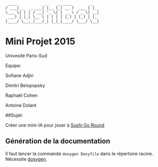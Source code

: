 ```
 ____            _     _ ____        _   
/ ___| _   _ ___| |__ (_) __ )  ___ | |_ 
\___ \| | | / __| '_ \| |  _ \ / _ \| __|
 ___) | |_| \__ \ | | | | |_) | (_) | |_ 
|____/ \__,_|___/_| |_|_|____/ \___/ \__|
```

# Mini Projet 2015 
Univesité Paris-Sud

Equipe:

Sofiane Adjiri

Dimitri Belopopsky

Raphaël Cohen

Antoine Dolant


##Sujet:

Créer une mini-IA pour jouer à [Sushi Go Round](http://www.miniclip.com/games/sushi-go-round/en/)

## Génération de la documentation

Il faut lancer la commande `doxygen Doxyfile` dans le répertoire racine. Nécessite [doxygen](http://www.stack.nl/~dimitri/doxygen/index.html).




